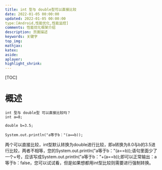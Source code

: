 ```yaml
---
title: int 型与 double型可以直接比较
date: 2022-01-05 00:00:00
updated: 2022-01-05 00:00:00
type:[Android,性能优化,性能监控]
comments: 性能优化框架介绍
description: 页面描述
keywords: 关键字
top_img:
mathjax:
katex:
aside:
aplayer:
highlight_shrink:
---
```




[TOC]

# 概述

```
int 型与 double型 可以直接比较吗？
int a=8;

double b=3.5;

System.out.println("a等于b："(a==b));

```

两个可以直接比较，int型默认转换为double进行比较，即a转换为8.0与b的3.5进行比较，两者不相等，您的System.out.println("a等于b："(a==b));语句里面少了一个+号，应该写成System.out.println("a等于b："+(a==b));即可以正常输出：a等于b：false，您可以试试看，但是如果想都用int型比较则需要进行强制转换。